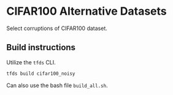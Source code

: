 # CIFAR100 Alternative Datasets

Select corruptions of CIFAR100 dataset.

## Build instructions

Utilize the `tfds` CLI.

```bash
tfds build cifar100_noisy
```

Can also use the bash file `build_all.sh`.
